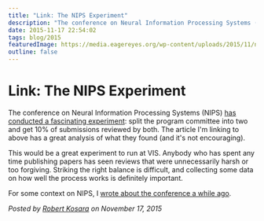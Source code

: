```yaml
---
title: "Link: The NIPS Experiment"
description: "The conference on Neural Information Processing Systems (NIPS) has conducted a fascinating experiment: split the program committee into two and get 10% of submissions reviewed by both. The article I'm linking to above has a great analysis of what they found (and it's not encouraging)."
date: 2015-11-17 22:54:02
tags: blog/2015
featuredImage: https://media.eagereyes.org/wp-content/uploads/2015/11/nips-teaser.png
outline: false
---
```


# Link: The NIPS Experiment

The conference on Neural Information Processing Systems (NIPS) <a href="http://blog.mrtz.org/2014/12/15/the-nips-experiment.html">has conducted a fascinating experiment</a>: split the program committee into two and get 10% of submissions reviewed by both. The article I'm linking to above has a great analysis of what they found (and it's not encouraging).

This would be a great experiment to run at VIS. Anybody who has spent any time publishing papers has seen reviews that were unnecessarily harsh or too forgiving. Striking the right balance is difficult, and collecting some data on how well the process works is definitely important.

For some context on NIPS, I <a href="https://eagereyes.org/blog/2010/nips">wrote about the conference a while ago</a>.


_Posted by <a href="/about">Robert Kosara</a> on November 17, 2015_


